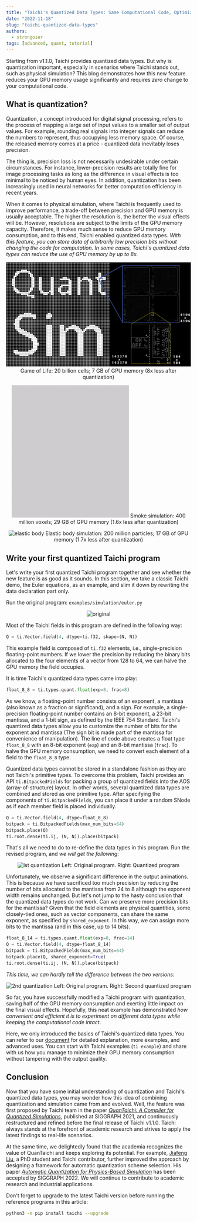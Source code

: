 ```yaml
---
title: "Taichi's Quantized Data Types: Same Computational Code, Optimized GPU Memory Usage"
date: "2022-11-18"
slug: "taichi-quantized-data-types"
authors:
  - strongoier
tags: [advanced, quant, tutorial]
---
```


Starting from v1.1.0, Taichi provides quantized data types. But why is quantization important, especially in scenarios where Taichi stands out, such as physical simulation? This blog demonstrates how this new feature reduces your GPU memory usage significantly and requires *zero* change to your computational code.

## What is quantization?

Quantization, a concept introduced for digital signal processing, refers to the process of mapping a large set of input values to a smaller set of output values. For example, rounding real signals into integer signals can reduce the numbers to represent, thus occupying less memory space. Of course, the released memory comes at a price - quantized data inevitably loses precision.

The thing is, precision loss is not necessarily undesirable under certain circumstances. For instance, lower-precision results are totally fine for image processing tasks as long as the difference in visual effects is too minimal to be noticed by human eyes. In addition, quantization has been increasingly used in neural networks for better computation efficiency in recent years.

When it comes to physical simulation, where Taichi is frequently used to improve performance, a trade-off between precision and GPU memory is usually acceptable. The higher the resolution is, the better the visual effects will be. However, resolutions are subject to the limits of the GPU memory capacity. Therefore, it makes much sense to reduce GPU memory consumption, and to this end, Taichi enabled quantized data types. *With this feature, you can store data of arbitrarily low precision bits without changing the code for computation. In some cases, Taichi's quantized data types can reduce the use of GPU memory by up to 8x.*

<center>

![game of life](./pics/game_of_life.jpeg)
Game of Life: 20 billion cells; 7 GB of GPU memory (8x less after quantization)

![smoke simulation](./pics/smoke_simulation.gif)
Smoke simulation: 400 million voxels; 29 GB of GPU memory (1.6x less after quantization)

![elastic body](./pics/elastic_body.gif)
Elastic body simulation: 200 million particles; 17 GB of GPU memory (1.7x less after quantization)

</center>

## Write your first quantized Taichi program

Let's write your first quantized Taichi program together and see whether the new feature is as good as it sounds. In this section, we take a classic Taichi demo, the Euler equations, as an example, and slim it down by rewriting the data declaration part only.

Run the original program: `examples/simulation/euler.py`

<center>

![original](./pics/original.gif)

</center>

Most of the Taichi fields in this program are defined in the following way:

```python
Q = ti.Vector.field(4, dtype=ti.f32, shape=(N, N))
```

This example field is composed of `ti.f32` elements, i.e., single-precision floating-point numbers. If we lower the precision by reducing the binary bits allocated to the four elements of a vector from 128 to 64, we can halve the GPU memory the field occupies.

It is time Taichi's quantized data types came into play:

```python
float_8_8 = ti.types.quant.float(exp=8, frac=8)
```

As we know, a floating-point number consists of an exponent, a mantissa (also known as a fraction or significand), and a sign. For example, a single-precision floating-point number contains an 8-bit exponent, a 23-bit mantissa, and a 1-bit sign, as defined by the IEEE 754 Standard. Taichi's quantized data types allow you to customize the number of bits for the exponent and mantissa (The sign bit is made part of the mantissa for convenience of manipulation). The line of code above creates a float type `float_8_8` with an 8-bit exponent (`exp`) and an 8-bit mantissa (`frac`). To halve the GPU memory consumption, we need to convert each element of a field to the `float_8_8` type.

Quantized data types cannot be stored in a standalone fashion as they are not Taichi's primitive types. To overcome this problem, Taichi provides an API `ti.BitpackedFields` for packing a group of quantized fields into the AOS (array-of-structure) layout. In other words, several quantized data types are combined and stored as one primitive type. After specifying the components of `ti.BitpackedFields`, you can place it under a random SNode as if each member field is placed individually.

```python
Q = ti.Vector.field(4, dtype=float_8_8)
bitpack = ti.BitpackedFields(max_num_bits=64)
bitpack.place(Q)
ti.root.dense(ti.ij, (N, N)).place(bitpack)
```

That's all we need to do to re-define the data types in this program. Run the revised program, and *we will get the following*:

<center>

![lst quantization](./pics/1st_quantization.gif)
Left: Original program. Right: Quantized program

</center>

Unfortunately, we observe a significant difference in the output animations. This is because we have sacrificed too much precision by reducing the number of bits allocated to the mantissa from 24 to 8 although the exponent width remains unchanged. But let's not jump to the hasty conclusion that the quantized data types do not work. Can we preserve more precision bits for the mantissa? Given that the field elements are physical quantities, some closely-tied ones, such as vector components, can share the same exponent, as specified by `shared_exponent`. In this way, we can assign more bits to the mantissa (and in this case, up to 14 bits).

```python
float_8_14 = ti.types.quant.float(exp=8, frac=14)
Q = ti.Vector.field(4, dtype=float_8_14)
bitpack = ti.BitpackedFields(max_num_bits=64)
bitpack.place(Q, shared_exponent=True)
ti.root.dense(ti.ij, (N, N)).place(bitpack)
```

*This time, we can hardly tell the difference between the two versions:*

<center>

![2nd quantization](./pics/2nd_quantization.gif)
Left: Original program. Right: Second quantized program

</center>

So far, you have successfully modified a Taichi program with quantization, saving half of the GPU memory consumption and exerting little impact on the final visual effects. Hopefully, this neat example has demonstrated *how convenient and efficient it is to experiment on different data types while keeping the computational code intact*.

Here, we only introduced the basics of Taichi's quantized data types. You can refer to our [document](https://docs.taichi-lang.org/docs/quant) for detailed explanation, more examples, and advanced uses. You can start with Taichi examples (`ti example`) and share with us how you manage to minimize their GPU memory consumption without tampering with the output quality.

## Conclusion

Now that you have some initial understanding of quantization and Taichi's quantized data types, you may wonder how this idea of combining quantization and simulation came from and evolved. Well, the feature was first proposed by Taichi team in the paper [*QuanTaichi: A Compiler for Quantized Simulations*](https://yuanming.taichi.graphics/publication/2021-quantaichi/quantaichi.pdf), published at SIGGRAPH 2021, and continuously restructured and refined before the final release of Taichi v1.1.0. Taichi always stands at the forefront of academic research and strives to apply the latest findings to real-life scenarios.

At the same time, we delightedly found that the academia recognizes the value of QuanTaichi and keeps exploring its potential. For example, [Jiafeng Liu](https://hanke98.github.io/), a PhD student and Taichi contributor, further improved the approach by designing a framework for automatic quantization scheme selection. His paper [*Automatic Quantization for Physics-Based Simulation*](https://arxiv.org/abs/2207.04658) has been accepted by SIGGRAPH 2022. We will continue to contribute to academic research and industrial applications.

Don't forget to upgrade to the latest Taichi version before running the reference programs in this article:

```bash
python3 -m pip install taichi --upgrade
```
